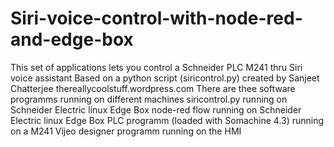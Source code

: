 # Siri-voice-control-with-node-red-and-edge-box
This set of applications lets you control a Schneider PLC M241 thru Siri voice assistant
Based on a python script (siricontrol.py) created by Sanjeet Chatterjee thereallycoolstuff.wordpress.com
There are thee software programms running on different machines
siricontrol.py running on Schneider Electric linux Edge Box
node-red flow running on Schneider Electric linux Edge Box
PLC programm (loaded with Somachine 4.3) running on a M241 
Vijeo designer programm running on the HMI

